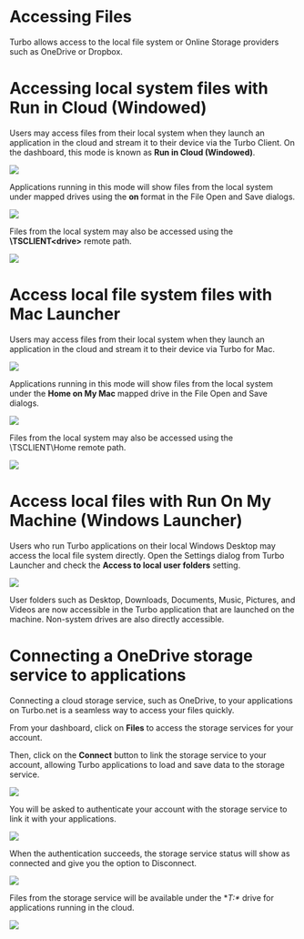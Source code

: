 # Accessing Files

Turbo allows access to the local file system or Online Storage providers such as OneDrive or Dropbox.

# Accessing local system files with Run in Cloud (Windowed)

Users may access files from their local system when they launch an application in the cloud and stream it to their device via the Turbo Client. On the dashboard, this mode is known as **Run in Cloud (Windowed)**.

![](/docs/end_user_guide/accessing_files/accessing-files-from-local-system-via-run-in-cloud-windowed-1.png)

Applications running in this mode will show files from the local system under mapped drives using the **<drive> on <system-name>** format in the File Open and Save dialogs.

![](/docs/end_user_guide/accessing_files/accessing-files-from-local-system-via-run-in-cloud-windowed-2.png)

Files from the local system may also be accessed using the **\\TSCLIENT\<drive>** remote path.

![](/docs/end_user_guide/accessing_files/accessing-files-from-local-system-via-run-in-cloud-windowed-2-bg.png)

# Access local file system files with Mac Launcher

Users may access files from their local system when they launch an application in the cloud and stream it to their device via Turbo for Mac.

![](/docs/end_user_guide/accessing_files/mac-powerbi.png)

Applications running in this mode will show files from the local system under the **Home on My Mac** mapped drive in the File Open and Save dialogs.

![](/docs/end_user_guide/accessing_files/mac-power-bi-home-on-my-mac.png)

Files from the local system may also be accessed using the \\TSCLIENT\Home remote path.

![](/docs/end_user_guide/accessing_files/mac-net-use.png)

# Access local files with Run On My Machine (Windows Launcher)

Users who run Turbo applications on their local Windows Desktop may access the local file system directly. Open the Settings dialog from Turbo Launcher and check the **Access to local user folders** setting.

![](/docs/end_user_guide/accessing_files/local-user-folder-access.png)

User folders such as Desktop, Downloads, Documents, Music, Pictures, and Videos are now accessible in the Turbo application that are launched on the machine. Non-system drives are also directly accessible. 

# Connecting a OneDrive storage service to applications

Connecting a cloud storage service, such as OneDrive, to your applications on Turbo.net is a seamless way to access your files quickly.

From your dashboard, click on **Files** to access the storage services for your account.

Then, click on the **Connect** button to link the storage service to your account, allowing Turbo applications to load and save data to the storage service.

![](/docs/end_user_guide/accessing_files/connecting-a-storage-service-onedrive-to-your-account-1.png)

You will be asked to authenticate your account with the storage service to link it with your applications.

![](/docs/end_user_guide/accessing_files/db-connect-onedrive-2.png)

When the authentication succeeds, the storage service status will show as connected and give you the option to Disconnect.

![](/docs/end_user_guide/accessing_files/connecting-a-storage-service-onedrive-to-your-account-3.png)

Files from the storage service will be available under the **T:\** drive for applications running in the cloud.

![](/docs/end_user_guide/accessing_files/connecting-a-storage-service-onedrive-to-your-account-4.png)

